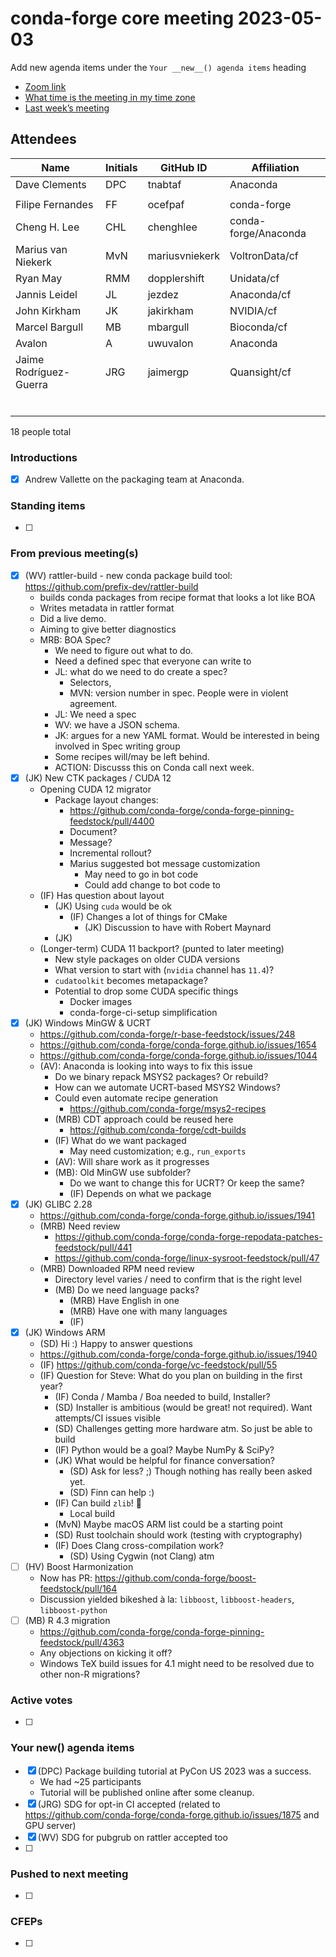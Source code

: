 # conda-forge core meeting 2023-05-03

Add new agenda items under the `Your __new__() agenda items` heading

- [Zoom link](https://zoom.us/j/9138593505?pwd=SWh3dE1IK05LV01Qa0FJZ1ZpMzJLZz09)
- [What time is the meeting in my time zone](https://dateful.com/convert/utc?t=5pm)
- [Last week’s meeting](https://hackmd.io/#REPLACE_ME#)

## Attendees

| Name                   | Initials   | GitHub ID      | Affiliation          |
|------------------------|------------|----------------|----------------------|
| Dave Clements          | DPC        | tnabtaf        | Anaconda             |
|                        |            |                |                      |
| Filipe Fernandes       | FF         | ocefpaf        | conda-forge          |
| Cheng H. Lee           | CHL        | chenghlee      | conda-forge/Anaconda |
| Marius van Niekerk     | MvN        | mariusvniekerk | VoltronData/cf       |
| Ryan May               | RMM        | dopplershift   | Unidata/cf           |
| Jannis Leidel          | JL         | jezdez         | Anaconda/cf          |
| John Kirkham           | JK         | jakirkham      | NVIDIA/cf            |
| Marcel Bargull         | MB         | mbargull       | Bioconda/cf          |
| Avalon                 | A          | uwuvalon       | Anaconda             |
| Jaime Rodríguez-Guerra | JRG        | jaimergp       | Quansight/cf         |
|                        |            |                |                      |
|                        |            |                |                      |
|                        |            |                |                      |
|                        |            |                |                      |
|                        |            |                |                      |
|                        |            |                |                      |

18 people total

### Introductions

- [x] Andrew Vallette on the packaging team at Anaconda.

### Standing items

- [ ]

### From previous meeting(s)

- [x] (WV) rattler-build - new conda package build tool: https://github.com/prefix-dev/rattler-build
  - builds conda packages from recipe format that looks a lot like BOA
  - Writes metadata in rattler format
  - Did a live demo.
  - Aiming to give better diagnostics
  - MRB: BOA Spec?
    - We need to figure out what to do.
    - Need a defined spec that everyone can write to
    - JL: what do we need to do create a spec?
      - Selectors,
      - MVN: version number in spec.  People were in violent agreement.
    - JL: We need a spec
    - WV: we have a JSON schema.
    - JK: argues for a new YAML format. Would be interested in being involved in Spec writing group
    - Some recipes will/may be left behind.
    - ACTION: Discusss this on Conda call next week.
- [x] (JK) New CTK packages / CUDA 12
  - Opening CUDA 12 migrator
    - Package layout changes:
      - https://github.com/conda-forge/conda-forge-pinning-feedstock/pull/4400
      - Document?
      - Message?
      - Incremental rollout?
      - Marius suggested bot message customization
        - May need to go in bot code
        - Could add change to bot code to
  - (IF) Has question about layout
    - (JK) Using `cuda` would be ok
      - (IF) Changes a lot of things for CMake
        - (JK) Discussion to have with Robert Maynard
    - (JK)
  - (Longer-term) CUDA 11 backport? (punted to later meeting)
    - New style packages on older CUDA versions
    - What version to start with (`nvidia` channel has `11.4`)?
    - `cudatoolkit` becomes metapackage?
    - Potential to drop some CUDA specific things
      - Docker images
      - conda-forge-ci-setup simplification
- [x] (JK) Windows MinGW & UCRT
  - https://github.com/conda-forge/r-base-feedstock/issues/248
  - https://github.com/conda-forge/conda-forge.github.io/issues/1654
  - https://github.com/conda-forge/conda-forge.github.io/issues/1044
  - (AV): Anaconda is looking into ways to fix this issue
    - Do we binary repack MSYS2 packages? Or rebuild?
    - How can we automate UCRT-based MSYS2 Windows?
    - Could even automate recipe generation
      - https://github.com/conda-forge/msys2-recipes
    - (MRB) CDT approach could be reused here
      - https://github.com/conda-forge/cdt-builds
    - (IF) What do we want packaged
      - May need customization; e.g., `run_exports`
    - (AV): Will share work as it progresses
    - (MB): Old MinGW use subfolder?
      - Do we want to change this for UCRT? Or keep the same?
      - (IF) Depends on what we package
- [x] (JK) GLIBC 2.28
  - https://github.com/conda-forge/conda-forge.github.io/issues/1941
  - (MRB) Need review
    - https://github.com/conda-forge/conda-forge-repodata-patches-feedstock/pull/441
    - https://github.com/conda-forge/linux-sysroot-feedstock/pull/47
  - (MRB) Downloaded RPM need review
    - Directory level varies / need to confirm that is the right level
    - (MB) Do we need language packs?
      - (MRB) Have English in one
      - (MRB) Have one with many languages
      - (IF)
- [x] (JK) Windows ARM
  - (SD) Hi :) Happy to answer questions
  - https://github.com/conda-forge/conda-forge.github.io/issues/1940
  - (IF) https://github.com/conda-forge/vc-feedstock/pull/55
  - (IF) Question for Steve: What do you plan on building in the first year?
    - (IF) Conda / Mamba / Boa needed to build, Installer?
    - (SD) Installer is ambitious (would be great! not required). Want attempts/CI issues visible
    - (SD) Challenges getting more hardware atm. So just be able to build
    - (IF) Python would be a goal? Maybe NumPy & SciPy?
    - (JK) What would be helpful for finance conversation?
      - (SD) Ask for less? ;) Though nothing has really been asked yet.
      - (SD) Finn can help :)
    - (IF) Can build `zlib`! :tada:
      - Local build
    - (MvN) Maybe macOS ARM list could be a starting point
    - (SD) Rust toolchain should work (testing with cryptography)
    - (IF) Does Clang cross-compilation work?
      - (SD) Using Cygwin (not Clang) atm
- [ ] (HV) Boost Harmonization
  - Now has PR: https://github.com/conda-forge/boost-feedstock/pull/164
  - Discussion yielded bikeshed à la: `libboost`, `libboost-headers`, `libboost-python`
- [ ] (MB) R 4.3 migration
  - https://github.com/conda-forge/conda-forge-pinning-feedstock/pull/4363
  - Any objections on kicking it off?
  - Windows TeX build issues for 4.1 might need to be resolved due to other non-R migrations?

### Active votes

- [ ]

### Your **new**() agenda items

- [X] (DPC) Package building tutorial at PyCon US 2023 was a success.
  - We had ~25 participants
  - Tutorial will be published online after some cleanup.
- [X] (JRG) SDG for opt-in CI accepted (related to https://github.com/conda-forge/conda-forge.github.io/issues/1875 and GPU server)
- [X] (WV) SDG for pubgrub on rattler accepted too
- [ ]

### Pushed to next meeting

- [ ]

### CFEPs

- [ ]
